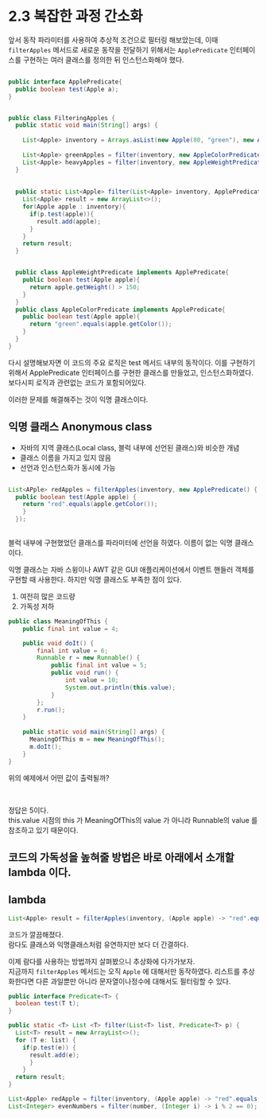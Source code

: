 # 2.3 복잡한 과정 간소화

앞서 동작 파라미터를 사용하여 추상적 조건으로 필터링 해보았는데, 이때 `filterApples` 메서드로 새로운 동작을 전달하기 위해서는 `ApplePredicate` 
인터페이스를 구현하는 여러 클래스를 정의한 뒤 인스턴스화해야 했다.


```java

public interface ApplePredicate{
  public boolean test(Apple a);
}


public class FilteringApples {
  public static void main(String[] args) {
  
    List<Apple> inventory = Arrays.asList(new Apple(80, "green"), new Apple(155, "green"), new Apple(120, "red"));
  
    List<Apple> greenApples = filter(inventory, new AppleColorPredicate());
    List<Apple> heavyApples = filter(inventory, new AppleWeightPredicate());
  }  
  
  
  public static List<Apple> filter(List<Apple> inventory, ApplePredicate p){
    List<Apple> result = new ArrayList<>();
    for(Apple apple : inventory){
      if(p.test(apple)){
        result.add(apple);
      }
    }
    return result;
  }


  public class AppleWeightPredicate implements ApplePredicate{
    public boolean test(Apple apple){
      return apple.getWeight() > 150; 
    }
  }
  public class AppleColorPredicate implements ApplePredicate{
    public boolean test(Apple apple){
      return "green".equals(apple.getColor());
    }
  }
}
```

다시 설명해보자면 이 코드의 주요 로직은 test 메서드 내부의 동작이다. 이를 구현하기 위해서 ApplePredicate 인터페이스를 구현한 클래스를 만들었고, 인스턴스화하였다.  
보다시피 로직과 관련없는 코드가 포함되어있다.  

이러한 문제를 해결해주는 것이 익명 클래스이다.

## 익명 클래스 Anonymous class

* 자바의 지역 클래스(Local class, 블럭 내부에 선언된 클래스)와 비슷한 개념
* 클래스 이름을 가지고 있지 않음
* 선언과 인스턴스화가 동시에 가능


```java

List<APple> redApples = filterApples(inventory, new ApplePredicate() {
  public boolean test(Apple apple) {
    return "red".equals(apple.getColor());
    }
  });
  
```

블럭 내부에 구현했었던 클래스를 파라미터에 선언을 하였다. 이름이 없는 익명 클래스이다.  

익명 클래스는 자바 스윙이나 AWT 같은 GUI 애플리케이션에서 이벤트 핸들러 객체를 구현할 때 사용한다. 하지만 익명 클래스도 부족한 점이 있다.  
1. 여전히 많은 코드량
2. 가독성 저하
  
  
```java
public class MeaningOfThis {
    public final int value = 4;

    public void doIt() {
        final int value = 6;
        Runnable r = new Runnable() {
            public final int value = 5;
            public void run() {
                int value = 10;
                System.out.println(this.value);
            }
        };
        r.run();
    }
    
    public static void main(String[] args) {
      MeaningOfThis m = new MeaningOfThis();
      m.doIt();
    }
}

```
위의 예제에서 어떤 값이 출력될까?  

<br>

정답은 5이다.  
this.value 시점의 this 가 MeaningOfThis의 value 가 아니라 Runnable의 value 를 참조하고 있기 때문이다.  

코드의 가독성을 높혀줄 방법은 바로 아래에서 소개할 lambda 이다.
---


## lambda 

```java
List<Apple> result = filterApples(inventory, (Apple apple) -> "red".equals(apple.getColor()));;
```

코드가 깔끔해졌다.  
람다도 클래스와 익명클래스처럼 유연하지만 보다 더 간결하다.  


이제 람다를 사용하는 방법까지 살펴봤으니 추상화에 다가가보자.  
지금까지 `filterApples` 메서드는 오직 `Apple` 에 대해서만 동작하였다. 리스트를 추상화한다면 다른 과일뿐만 아니라 문자열이나정수에 대해서도 필터링할 수 있다.  

```java
public interface Predicate<T> {
  boolean test(T t);
}

public static <T> List <T> filter(List<T> list, Predicate<T> p) {
  List<T> result = new ArrayList<>();
  for (T e: list) {
    if(p.test(e)) {
      result.add(e);
      }
    }
  return result;
}

List<Apple> redApple = filter(inventory, (Apple apple) -> "red".equals(apple.getColor()));
List<Integer> evenNumbers = filter(number, (Integer i) -> i % 2 == 0);
```

